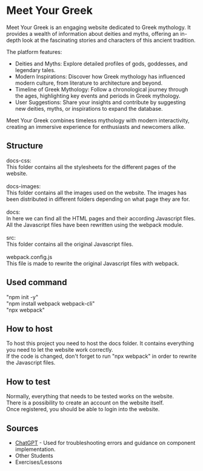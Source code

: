# Meet Your Greek
Meet Your Greek is an engaging website dedicated to Greek mythology. It provides a wealth of information about deities and myths, offering an in-depth look at the fascinating stories and characters of this ancient tradition.

The platform features:

- Deities and Myths: Explore detailed profiles of gods, goddesses, and legendary tales.
- Modern Inspirations: Discover how Greek mythology has influenced modern culture, from literature to architecture and beyond.
- Timeline of Greek Mythology: Follow a chronological journey through the ages, highlighting key events and periods in Greek mythology.
- User Suggestions: Share your insights and contribute by suggesting new deities, myths, or inspirations to expand the database.
  
Meet Your Greek combines timeless mythology with modern interactivity, creating an immersive experience for enthusiasts and newcomers alike.

## Structure
docs-css:\
 This folder contains all the stylesheets for the different pages of the website.\
 \
docs-images:\
 This folder contains all the images used on the website. The images has been distributed in different folders depending on what page they are for.\
 \
docs:\
 In here we can find all the HTML pages and their according Javascript files. All the Javascript files have been rewritten using the webpack module.\
 \
src:\
 This folder contains all the original Javascript files.\
 \
webpack.config.js\
 This file is made to rewrite the original Javascript files with webpack.


## Used command
"npm init -y"\
"npm install webpack webpack-cli"\
"npx webpack"


## How to host
To host this project you need to host the docs folder. It contains everything you need to let the website work correctly. \
If the code is changed, don't forget to run "npx webpack" in order to rewrite the Javascript files.


## How to test
Normally, everything that needs to be tested works on the website.\
There is a possibility to create an account on the website itself. \
Once registered, you should be able to login into the website.

## Sources

- [ChatGPT](https://chatgpt.com/) - Used for troubleshooting errors and guidance on component implementation.
- Other Students
- Exercises/Lessons

